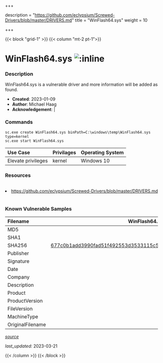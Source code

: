 +++

description = "https://github.com/eclypsium/Screwed-Drivers/blob/master/DRIVERS.md"
title = "WinFlash64.sys"
weight = 10

+++


{{< block "grid-1" >}}
{{< column "mt-2 pt-1">}}


# WinFlash64.sys ![:inline](/images/twitter_verified.png) 


### Description

WinFlash64.sys is a vulnerable driver and more information will be added as found.

- **Created**: 2023-01-09
- **Author**: Michael Haag
- **Acknowledgement**:  | [](https://twitter.com/)

### Commands

```
sc.exe create WinFlash64.sys binPath=C:\windows\temp\WinFlash64.sys type=kernel
sc.exe start WinFlash64.sys
```

| Use Case | Privilages | Operating System | 
|:---- | ---- | ---- |
| Elevate privileges | kernel | Windows 10 |

### Resources
<br>
<li><a href=" https://github.com/eclypsium/Screwed-Drivers/blob/master/DRIVERS.md"> https://github.com/eclypsium/Screwed-Drivers/blob/master/DRIVERS.md</a></li>
<br>

### Known Vulnerable Samples

| Filename | WinFlash64.sys |
|:---- | ---- | 
| MD5 | <a href="https://www.virustotal.com/gui/file/"></a> |
| SHA1 | <a href="https://www.virustotal.com/gui/file/"></a> |
| SHA256 | <a href="https://www.virustotal.com/gui/file/677c0b1add3990fad51f492553d3533115c50a242a919437ccb145943011d2bf">677c0b1add3990fad51f492553d3533115c50a242a919437ccb145943011d2bf</a> |
| Publisher |  |
| Signature |  |
| Date |  |
| Company |  |
| Description |  |
| Product |  |
| ProductVersion |  |
| FileVersion |  |
| MachineType |  |
| OriginalFilename |  |



[*source*](https://github.com/magicsword-io/LOLDrivers/tree/main/yaml/winflash64.sys.yml)

*last_updated:* 2023-03-21








{{< /column >}}
{{< /block >}}
